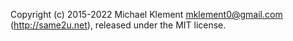 Copyright (c) 2015-2022 Michael Klement mklement0@gmail.com (http://same2u.net), released under the MIT license.